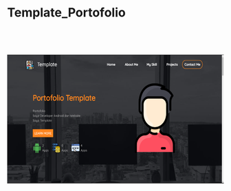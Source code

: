 # Template_Portofolio

<code>
  <center>
  <img height="300" src="https://raw.githubusercontent.com/candracandra1525/Template_Portofolio/main/portofolio.png">
  </center>
 </code>

